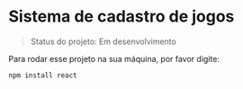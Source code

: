 # Sistema de cadastro de jogos #

> Status do projeto: Em desenvolvimento

Para rodar esse projeto na sua máquina, por favor digite:

```
npm install react
```

